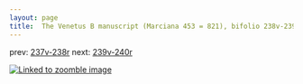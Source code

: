 ```yaml
---
layout: page
title:  The Venetus B manuscript (Marciana 453 = 821), bifolio 238v-239r
---
```


prev: [237v-238r](../237v-238r/) next: [239v-240r](../239v-240r/)



[![Linked to zoomble image](http://www.homermultitext.org/iipsrv?IIIF=/project/homer/pyramidal/deepzoom/hmt/vbbifolio/v1/vb_238v_239r.tif/full/2000,/0/default.jpg)](http://www.homermultitext.org/ict2/?urn=urn:cite2:hmt:vbbifolio.v1:vb_238v_239r)

